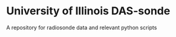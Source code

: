 # University of Illinois DAS-sonde
<p>A repository for radiosonde data and relevant python scripts</p>
<img scr="https://github.com/aenesbitt/DAS-sonde/blob/master/121019_1900UTC_sounding.pdf">
